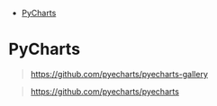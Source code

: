 <!-- TOC -->

- [PyCharts](#pycharts)

<!-- /TOC -->

<a id="markdown-pycharts" name="pycharts"></a>
# PyCharts

> https://github.com/pyecharts/pyecharts-gallery


> https://github.com/pyecharts/pyecharts







